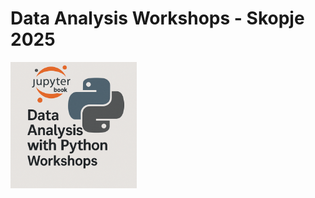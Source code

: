 # Data Analysis Workshops - Skopje 2025

<a target="self" href="https://kflisikowsky.github.io/Data_Analysis_Workshops/intro">
    <img src="logo.png" alt="Data Analysis Workshops 2025" style="width: 40%; height: auto;" />
</a>